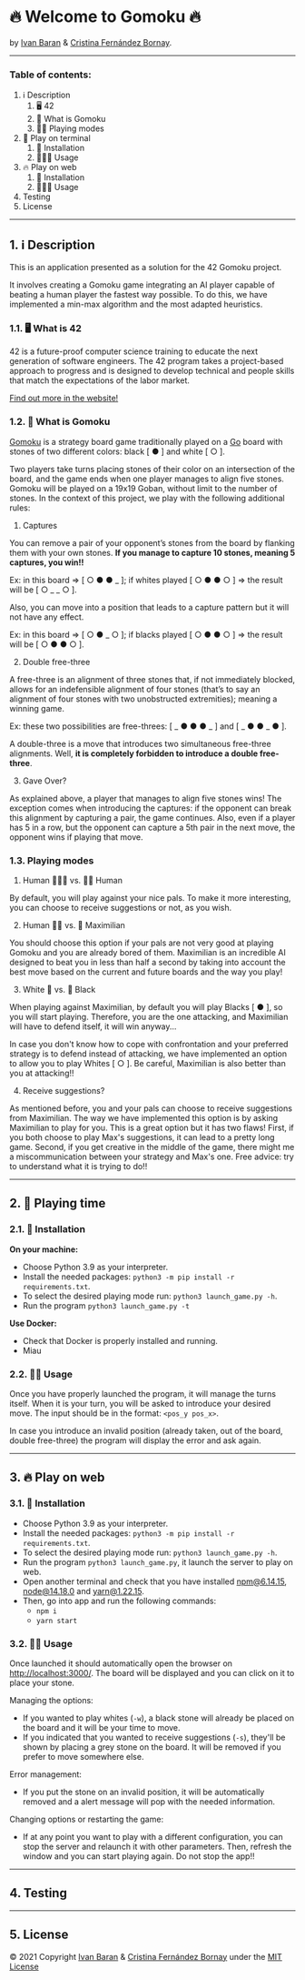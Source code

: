 # 🔥 Welcome to Gomoku 🔥
by [Ivan Baran](https://github.com/42ibaran) & [Cristina Fernández Bornay](https://github.com/CristinaFdezBornay).
___
### Table of contents:
1. ℹ️ Description
    1. 🖥️ 4️2
    2. 🧮 What is Gomoku
    3. 🤹🏽 Playing modes
2. 🤖 Play on terminal
    1. 🔨 Installation
    2. 🏄🏽‍♀️ Usage
3. 🔥 Play on web
    1. 🔨 Installation
    2. 🏄🏽‍♀️ Usage
4. Testing
5. License
___
## 1. ℹ️ **Description**

This is an application presented as a solution for the 42 Gomoku project.

It involves creating a Gomoku game integrating an AI player capable of beating a human
player the fastest way possible. To do this, we have implemented a min-max algorithm and
the most adapted heuristics.

### 1.1. 🖥️ **What is 4️2**

42 is a future-proof computer science training to educate the next generation of
software engineers. The 42 program takes a project-based approach to progress and
is designed to develop technical and people skills that match the expectations of
the labor market.

[Find out more in the website!](https://42.fr/en/homepage/)

### 1.2. 🧮 **What is Gomoku**

[Gomoku](https://en.wikipedia.org/wiki/Gomoku) is a strategy board game traditionally
played on a [Go](https://en.wikipedia.org/wiki/Go_%28game%29) board with stones of
two different colors: black [ ● ] and white [ ○ ].

Two players take turns placing stones of their color on an intersection of the board,
and the game ends when one player manages to align five stones. Gomoku will be played
on a 19x19 Goban, without limit to the number of stones. In the context of this project,
we play with the following additional rules:

1. Captures

You can remove a pair of your opponent’s stones from the board by flanking them with your own stones.
**If you manage to capture 10 stones, meaning 5 captures, you win!!**

Ex: in this board => [ ○ ● ● _ ]; if whites played [ ○ ● ● ○ ] => the result will be [ ○ _ _ ○ ].

Also, you can move into a position that leads to a capture pattern but it will not have any effect.

Ex: in this board => [ ○ ● _ ○ ]; if blacks played [ ○ ● ● ○ ] => the result will be [ ○ ● ● ○ ].

2. Double free-three

A free-three is an alignment of three stones that, if not immediately blocked, allows for
an indefensible alignment of four stones (that’s to say an alignment of four stones with
two unobstructed extremities); meaning a winning game.

Ex: these two possibilities are free-threes: [ _ ● ● ● _ ] and [ _ ● ● _ ● ].

A double-three is a move that introduces two simultaneous free-three alignments.
Well, **it is completely forbidden to introduce a double free-three**.

3. Gave Over?

As explained above, a player that manages to align five stones wins! The exception comes
when introducing the captures: if the opponent can break this alignment by capturing a pair,
the game continues. Also, even if a player has 5 in a row, but the opponent can capture a 5th
pair in the next move, the opponent wins if playing that move.

### 1.3. **Playing modes**

1. Human 🦹🏽‍♀️ vs. 🦹🏽 Human

By default, you will play against your nice pals. To make it more interesting, you can choose
to receive suggestions or not, as you wish.

2. Human 🥷🏽 vs. 🧠 Maximilian

You should choose this option if your pals are not very good at playing Gomoku and you are
already bored of them. Maximilian is an incredible AI designed to beat you in less than
half a second by taking into account the best move based on the current and future boards and
the way you play!

3. White 🤍 vs. 🖤 Black

When playing against Maximilian, by default you will play Blacks [ ● ], so you will start playing.
Therefore, you are the one attacking, and Maximilian will have to defend itself, it will win anyway...

In case you don't know how to cope with confrontation and your preferred strategy is to defend
instead of attacking, we have implemented an option to allow you to play Whites [ ○ ]. Be careful,
Maximilian is also better than you at attacking!!

4. Receive suggestions?

As mentioned before, you and your pals can choose to receive suggestions from Maximilian.
The way we have implemented this option is by asking Maximilian to play for you.
This is a great option but it has two flaws! First, if you both choose to play Max's
suggestions, it can lead to a pretty long game. Second, if you get creative in the middle of the
game, there might me a miscommunication between your strategy and Max's one. Free advice:
try to understand what it is trying to do!!

___
## 2. 🤖 **Playing time**

### 2.1. 🔨 **Installation**

**On your machine:**
- Choose Python 3.9 as your interpreter.
- Install the needed packages: `python3 -m pip install -r requirements.txt`.
- To select the desired playing mode run: `python3 launch_game.py -h`.
- Run the program `python3 launch_game.py -t`

**Use Docker:**
- Check that Docker is properly installed and running.
- Miau

### 2.2. 🤹🏽 **Usage**

Once you have properly launched the program, it will manage the turns itself.
When it is your turn, you will be asked to introduce your desired move.
The input should be in the format: `<pos_y pos_x>`.

In case you introduce an invalid position (already taken, out of the board,
double free-three) the program will display the error and ask again.

___
## 3. 🔥 **Play on web**

### 3.1. 🔨 **Installation**

- Choose Python 3.9 as your interpreter.
- Install the needed packages: `python3 -m pip install -r requirements.txt`.
- To select the desired playing mode run: `python3 launch_game.py -h`.
- Run the program `python3 launch_game.py`, it launch the server to play on web.
- Open another terminal and check that you have installed npm@6.14.15, node@14.18.0 and yarn@1.22.15.
- Then, go into app and run the following commands:
    - `npm i`
    - `yarn start`

### 3.2. 🤹🏽 **Usage**

Once launched it should automatically open the browser on [http://localhost:3000/](http://localhost:3000/).
The board will be displayed and you can click on it to place your stone.

Managing the options:
- If you wanted to play whites (`-w`), a black stone will already be placed on the board and it will be your time to move.
- If you indicated that you wanted to receive suggestions (`-s`), they'll be shown by placing a grey stone on the board. It will be removed if you prefer to move somewhere else.

Error management:
- If you put the stone on an invalid position, it will be automatically removed and a alert message will pop with the needed information.

Changing options or restarting the game:
- If at any point you want to play with a different configuration, you can stop the server and relaunch it with other parameters. Then, refresh the window and you can start playing again. Do not stop the app!!

___
## 4. **Testing**

___
## 5. **License**

© 2021 Copyright [Ivan Baran](https://github.com/42ibaran) & [Cristina Fernández Bornay](https://github.com/CristinaFdezBornay) under the [MIT License](https://github.com/42ibaran/gomoku_v2/blob/master/LICENSE)
